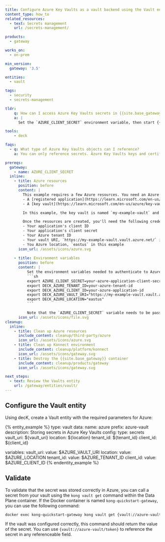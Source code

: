 ```yaml
---
title: Configure Azure Key Vaults as a vault backend using the Vault entity
content_type: how_to
related_resources:
  - text: Secrets management
    url: /secrets-management/

products:
  - gateway

works_on:
  - on-prem

min_version:
  gateway: '3.5'

entities: 
  - vault

tags:
  - security
  - secrets-management

tldr:
    q: How can I access Azure Key Vaults secrets in {{site.base_gateway}}?
    a: |
      Set the `AZURE_CLIENT_SECRET` environment variable, then start {{site.base_gateway}} with this environment variable. Create a Vault entity and add the required Azure parameters: `vault_uri`, `location`, `tenant_id`, and `client_id`.

tools:
    - deck

faqs:
  - q: What type of Azure Key Vaults objects can I reference?
    a: You can only reference secrets. Azure Key Vaults keys and certificates are not supported.

prereqs:
  gateway:
    - name: AZURE_CLIENT_SECRET
  inline:
    - title: Azure resources
      position: before
      content: |
        This example requires a few Azure resources. You need an Azure subscription and permissions to create or access these resources:
        - A [registered application](https://learn.microsoft.com/en-us/entra/identity-platform/quickstart-register-app?tabs=certificate) to use for authentication.
        - A [key vault](https://learn.microsoft.com/en-us/azure/key-vault/general/quick-create-portal) with at least one [secret](https://learn.microsoft.com/en-us/azure/key-vault/secrets/quick-create-portal). Make sure that your application has access to the key vault.

        In this example, the key vault is named `my-example-vault` and contains a secret named `token` whose value is a Bearer token.

        Once the resources are created, you'll need the following credentials to connect {{site.base_gateway}} to your Azure key vault:
        - Your application's client ID
        - Your application's client secret
        - Your Azure tenant ID
        - Your vault URI, `https://my-example-vault.vault.azure.net/` in this example
        - You Azure location, `eastus` in this example
      icon_url: /assets/icons/azure.svg
      
    - title: Environment variables
      position: before
      content: |
          Set the environment variables needed to authenticate to Azure:
          ```sh
          export AZURE_CLIENT_SECRET=your-azure-application-client-secret
          export DECK_AZURE_TENANT_ID=your-azure-tenant-id
          export DECK_AZURE_CLIENT_ID=your-azure-application-id
          export DECK_AZURE_VAULT_URI="https://my-example-vault.vault.azure.net/"
          export DECK_AZURE_LOCATION="eastus"
          ```

          Note that the `AZURE_CLIENT_SECRET` variable needs to be passed when creating your Data Plane container.
      icon_url: /assets/icons/file.svg
cleanup:
  inline:
    - title: Clean up Azure resources
      include_content: cleanup/third-party/azure
      icon_url: /assets/icons/azure.svg
    - title: Clean up Konnect environment
      include_content: cleanup/platform/konnect
      icon_url: /assets/icons/gateway.svg
    - title: Destroy the {{site.base_gateway}} container
      include_content: cleanup/products/gateway
      icon_url: /assets/icons/gateway.svg 

next_steps:
  - text: Review the Vaults entity
    url: /gateway/entities/vault/
---
```


## Configure the Vault entity

Using decK, create a Vault entity with the required parameters for Azure:

{% entity_example %}
type: vault
data:
  name: azure
  prefix: azure-vault
  description: Storing secrets in Azure Key Vaults
  config:
    type: secrets
    vault_uri: ${vault_uri}
    location: ${location}
    tenant_id: ${tenant_id}
    client_id: ${client_id}

variables:
  vault_uri:
    value: $AZURE_VAULT_URI
  location:
    value: $AZURE_LOCATION
  tenant_id:
    value: $AZURE_TENANT_ID
  client_id:
    value: $AZURE_CLIENT_ID
{% endentity_example %}

## Validate

To validate that the secret was stored correctly in Azure, you can call a secret from your vault using the `kong vault get` command within the Data Plane container. If the Docker container is named `kong-quickstart-gateway`, you can use the following command:

```sh
docker exec kong-quickstart-gateway kong vault get {vault://azure-vault/token}
```

If the vault was configured correctly, this command should return the value of the secret. You can use `{vault://azure-vault/token}` to reference the secret in any referenceable field.